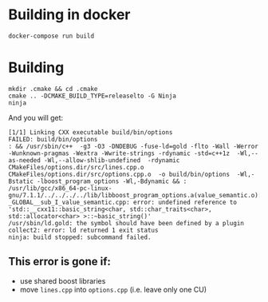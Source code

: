 Building in docker
=================

```shell
docker-compose run build
```


Building
========

```shell
mkdir .cmake && cd .cmake
cmake .. -DCMAKE_BUILD_TYPE=releaselto -G Ninja
ninja
```

And you will get:
```
[1/1] Linking CXX executable build/bin/options
FAILED: build/bin/options
: && /usr/sbin/c++  -g3 -O3 -DNDEBUG -fuse-ld=gold -flto -Wall -Werror -Wunknown-pragmas -Wextra -Wwrite-strings -rdynamic -std=c++1z  -Wl,--as-needed -Wl,--allow-shlib-undefined  -rdynamic CMakeFiles/options.dir/src/lines.cpp.o CMakeFiles/options.dir/src/options.cpp.o  -o build/bin/options  -Wl,-Bstatic -lboost_program_options -Wl,-Bdynamic && :
/usr/lib/gcc/x86_64-pc-linux-gnu/7.1.1/../../../../lib/libboost_program_options.a(value_semantic.o):function _GLOBAL__sub_I_value_semantic.cpp: error: undefined reference to 'std::__cxx11::basic_string<char, std::char_traits<char>, std::allocator<char> >::~basic_string()'
/usr/sbin/ld.gold: the symbol should have been defined by a plugin
collect2: error: ld returned 1 exit status
ninja: build stopped: subcommand failed.
```

This error is gone if:
----------------------
- use shared boost libraries
- move `lines.cpp` into `options.cpp` (i.e. leave only one CU)

